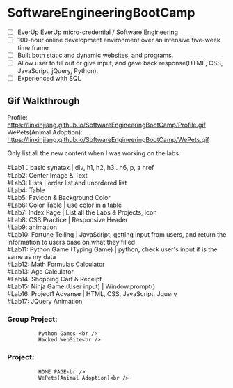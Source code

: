 # SoftwareEngineeringBootCamp

* [ ] EverUp EverUp micro-credential / Software Engineering
* [ ] 100-hour online development environment over an intensive five-week time frame 
* [ ] Built both static and dynamic websites, and programs. 
* [ ] Allow user to fill out or give input, and gave back response(HTML, CSS, JavaScript, jQuery, Python). 
* [ ] Experienced with SQL

## Gif Walkthrough

Profile: https://linxinjiang.github.io/SoftwareEngineeringBootCamp/Profile.gif
WePets(Animal Adoption): https://linxinjiang.github.io/SoftwareEngineeringBootCamp/WePets.gif

Only list all the new content when I was working on the labs<br />

#Lab1：basic synatax | div, h1, h2, h3.. h6, p, a href<br />
#Lab2: Center Image & Text<br />
#Lab3: Lists | order list and unordered list<br />
#Lab4: Table<br />
#Lab5: Favicon & Background Color<br />
#Lab6: Color Table | use color in a table<br />
#Lab7: Index Page | List all the Labs & Projects, icon<br />
#Lab8: CSS Practice | Responsive Header<br />
#Lab9: animation<br />
#Lab10: Fortune Telling | JavaScript, getting input from users, and return the information to users base on what they filled  <br />
#Lab11: Python Game (Typing Game) | python, check user's input if is the same as my data<br />
#Lab12: Math Formulas Calculator<br />
#Lab13: Age Calculator<br />
#Lab14: Shopping Cart & Receipt<br />
#Lab15: Ninja Game (User input) | Window.prompt()<br />
#Lab16: Project1 Advanse | HTML, CSS, JavaScript, Jquery <br /> 
#Lab17: JQuery Animation


  ### Group Project:<br />
              Python Games <br />
              Hacked WebSite<br />
  ### Project:<br />
              HOME PAGE<br />
              WePets(Animal Adoption)<br />
